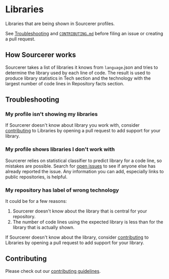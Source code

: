 # Libraries

Libraries that are being shown in Sourcerer profiles.

[issues]: https://github.com/sourcerer-io/libraries/issues
[new-issue]: https://github.com/sourcerer-io/libraries/issues/new

See [Troubleshooting](#troubleshooting) and [`CONTRIBUTING.md`](CONTRIBUTING.md) before filing an issue or creating a pull request.

## How Sourcerer works

Sourcerer takes a list of libraries it knows from `language`.json and tries to determine the library used by each line of code.
The result is used to produce library statistics in Tech section and the technology with the largest number of code lines in Repository facts section.


## Troubleshooting

### My profile isn't showing my libraries

If Sourcerer doesn't know about library you work with, consider [contributing](CONTRIBUTING.md) to Libraries by opening a pull request to add support for your library.

### My profile shows libraries I don't work with

Sourcerer relies on statistical classifier to predict library for a code line, so mistakes are possible. Search for [open issues][issues] to see if anyone else has already reported the issue. Any information you can add, especially links to public repositories, is helpful.

### My repository has label of wrong technology

It could be for a few reasons:

1. Sourcerer doesn't know about the library that is central for your repository.
1. The number of code lines using the expected library is less than for the library that is actually shown.

If Sourcerer doesn't know about the library, consider [contributing](CONTRIBUTING.md) to Libraries by opening a pull request to add support for your library.


## Contributing

Please check out our [contributing guidelines](CONTRIBUTING.md).

